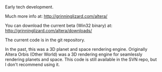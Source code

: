 Early tech development.

Much more info at: http://grinninglizard.com/altera/

You can download the current beta (Win32 binary) at: http://grinninglizard.com/altera/downloads/

The current code is in the git repository.

In the past, this was a 3D planet and space rendering engine. Originally Altera Orbis (Other World) was a 3D rendering engine for seamlessly rendering planets and space. This code is still available in the SVN repo, but I don't recommend using it.
